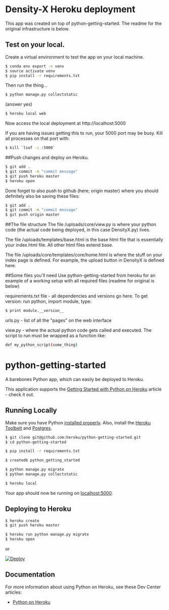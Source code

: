 # Density-X Heroku deployment

This app was created on top of python-getting-started. The readme for the original infrastructure is below.

## Test on your local.

Create a virtual environment to test the app on your local machine.

```sh
$ conda env export -n venv
$ source activate venv
$ pip install -r requirements.txt
```

Then run the thing...
```sh
$ python manage.py collectstatic
```
(answer yes)

```sh
$ heroku local web
```

Now access the local deployment at http://localhost:5000

If you are having issues getting this to run, your 5000 port may be busy. Kill all processes on that port with:
```sh
$ kill `lsof -i :5000`
```

##Push changes and deploy on Heroku.
```sh
$ git add .
$ git commit -m "commit message"
$ git push heroku master
$ heroku open
```

Done forget to also push to github (here; origin master) where you should definitely also be saving these files:
```sh
$ git add .
$ git commit -m "commit message"
$ git push origin master
```

##The file structure
The file /uploads/core/view.py is where your python code (the actual code being deployed, in this case DensityX.py) lives.

The file /uploads/templates/base.html is the base html file that is essentially your index.html file. All other html files extend base.

The file /uploads/core/templates/core/home.html is where the stuff on your index page is defined. For example, the upload button in DensityX is defined here.

##Some files you'll need
Use python-getting-started from heroku for an example of a working setup with all required files (readme for original is below)

requirements.txt file - all dependencies and versions go here. To get version: run python, import module, type:
```sh
$ print module.__version__
```

urls.py - list of all the "pages" on the web interface

view.py - where the actual python code gets called and executed. The script to run must be wrapped as a function like:
```sh
def my_python_script(some_thing)
```

# python-getting-started

A barebones Python app, which can easily be deployed to Heroku.

This application supports the [Getting Started with Python on Heroku](https://devcenter.heroku.com/articles/getting-started-with-python) article - check it out.

## Running Locally

Make sure you have Python [installed properly](http://install.python-guide.org).  Also, install the [Heroku Toolbelt](https://toolbelt.heroku.com/) and [Postgres](https://devcenter.heroku.com/articles/heroku-postgresql#local-setup).

```sh
$ git clone git@github.com:heroku/python-getting-started.git
$ cd python-getting-started

$ pip install -r requirements.txt

$ createdb python_getting_started

$ python manage.py migrate
$ python manage.py collectstatic

$ heroku local
```

Your app should now be running on [localhost:5000](http://localhost:5000/).

## Deploying to Heroku

```sh
$ heroku create
$ git push heroku master

$ heroku run python manage.py migrate
$ heroku open
```
or

[![Deploy](https://www.herokucdn.com/deploy/button.png)](https://heroku.com/deploy)

## Documentation

For more information about using Python on Heroku, see these Dev Center articles:

- [Python on Heroku](https://devcenter.heroku.com/categories/python)
